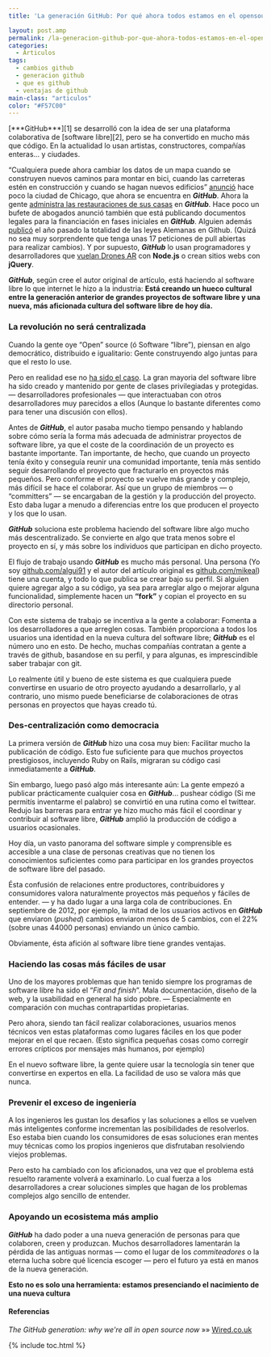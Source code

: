 ```yaml
---
title: 'La generación GitHub: Por qué ahora todos estamos en el opensource'

layout: post.amp
permalink: /la-generacion-github-por-que-ahora-todos-estamos-en-el-opensource/
categories:
  - Articulos
tags:
  - cambios github
  - generacion github
  - que es github
  - ventajas de github
main-class: "articulos"
color: "#F57C00"
---
```

<amp-img layout="responsive" src="/assets/img/2013/08/La-generación-GitHub-Por-qué-ahora-todos-estamos-en-el-opensource.jpg" alt="La generación GitHub: Por qué ahora todos estamos en el opensource" title="La generación GitHub: Por qué ahora todos estamos en el opensource" width="1240px" height="826px" />  
[***GitHub***][1] se desarrolló con la idea de ser una plataforma colaborativa de [software libre][2], pero se ha convertido en mucho más que código. En la actualidad lo usan artistas, constructores, compañías enteras&#8230; y ciudades.

<!--ad-->


“Cualquiera puede ahora cambiar los datos de un mapa cuando se construyen nuevos caminos para montar en bici, cuando las carreteras estén en construcción y cuando se hagan nuevos edificios” <a href="http://digital.cityofchicago.org/index.php/chicago-on-github/" title="http://digital.cityofchicago.org/index.php/chicago-on-github/" target="_blank">anunció</a> hace poco la ciudad de Chicago, que ahora se encuentra en ***GitHub***. Ahora la gente <a href="http://www.wired.com/wiredenterprise/2013/01/this-old-house/" title="This Old (Open Source) House: Man Renovates Home on GitHub" target="_blank">administra las restauraciones de sus casas</a> en ***GitHub***. Hace poco un bufete de abogados anunció también que está publicando documentos legales para la financiación en fases iniciales en ***GitHub***. Alguien además <a href="https://github.com/bundestag/gesetze" target="_blank">publicó</a> el año pasado la totalidad de las leyes Alemanas en Github. (Quizá no sea muy sorprendente que tenga unas 17 peticiones de pull abiertas para realizar cambios). Y por supuesto, ***GitHub*** lo usan programadores y desarrolladores que <a href="http://nodecopter.com/" title="AR Drones" target="_blank">vuelan Drones AR</a> con **Node.js** o crean sitios webs con **jQuery**.

***GitHub***, según cree el autor original de artículo, está haciendo al software libre lo que internet le hizo a la industria: **Está creando un hueco cultural entre la generación anterior de grandes proyectos de software libre y una nueva, más aficionada cultura del software libre de hoy día.**

### La revolución no será centralizada

Cuando la gente oye “Open” source (ó Software “libre”), piensan en algo democrático, distribuido e igualitario: Gente construyendo algo juntas para que el resto lo use.

Pero en realidad ese no <a href="http://opensource.org/history" title="Historia del software libre" target="_blank">ha sido el caso</a>. La gran mayoria del software libre ha sido creado y mantenido por gente de clases privilegiadas y protegidas. &#8212; desarrolladores profesionales &#8212; que interactuaban con otros desarrolladores muy parecidos a ellos (Aunque lo bastante diferentes como para tener una discusión con ellos).

Antes de ***GitHub***, el autor pasaba mucho tiempo pensando y hablando sobre cómo sería la forma más adecuada de administrar proyectos de software libre, ya que el coste de la coordinación de un proyecto es bastante importante. Tan importante, de hecho, que cuando un proyecto tenía éxito y conseguía reunir una comunidad importante, tenía más sentido seguir desarrollando el proyecto que fracturarlo en proyectos más pequeños. Pero conforme el proyecto se vuelve más grande y complejo, más difícil se hace el colaborar. Así que un grupo de miembros &#8212; o “committers” &#8212; se encargaban de la gestión y la producción del proyecto. Esto daba lugar a menudo a diferencias entre los que producen el proyecto y los que lo usan.

***GitHub*** soluciona este problema haciendo del software libre algo mucho más descentralizado. Se convierte en algo que trata menos sobre el proyecto en sí, y más sobre los individuos que participan en dicho proyecto.

El flujo de trabajo usando ***GitHub*** es mucho más personal. Una persona (Yo soy <a href="https://github.com/algui91/" title="GitHub de Alejandro Alcalde" target="_blank">github.com/algui91</a> y el autor del artículo original es <a href="https://github.com/mikeal/" title="Github de mikeal" target="_blank">github.com/mikeal</a>) tiene una cuenta, y todo lo que publica se crear bajo su perfil. Si alguien quiere agregar algo a su código, ya sea para arreglar algo o mejorar alguna funcionalidad, simplemente hacen un **“fork”** y copian el proyecto en su directorio personal.

Con este sistema de trabajo se incentiva a la gente a colaborar: Fomenta a los desarrolladores a que arreglen cosas. También proporciona a todos los usuarios una identidad en la nueva cultura del software libre; ***GitHub*** es el número uno en esto. De hecho, muchas compañías contratan a gente a través de github, basandose en su perfil, y para algunas, es imprescindible saber trabajar con git.

Lo realmente útil y bueno de este sistema es que cualquiera puede convertirse en usuario de otro proyecto ayudando a desarrollarlo, y al contrario, uno mismo puede beneficiarse de colaboraciones de otras personas en proyectos que hayas creado tú.

### Des-centralización como democracia

La primera versión de ***GitHub*** hizo una cosa muy bien: Facilitar mucho la publicación de código. Esto fue suficiente para que muchos proyectos prestigiosos, incluyendo Ruby on Rails, migraran su código casi inmediatamente a ***GitHub***.

Sin embargo, luego pasó algo más interesante aún: La gente empezó a publicar prácticamente cualquier cosa en ***GitHub***&#8230; pushear código (Si me permitís inventarme el palabro) se convirtió en una rutina como el twittear. Redujo las barreras para entrar ye hizo mucho más fácil el coordinar y contribuir al software libre, ***GitHub*** amplió la producción de código a usuarios ocasionales.

Hoy día, un vasto panorama del software simple y comprensible es accesible a una clase de personas creativas que no tienen los conocimientos suficientes como para participar en los grandes proyectos de software libre del pasado.

Ésta confusión de relaciones entre productores, contribuidores y consumidores valora naturalmente proyectos más pequeños y fáciles de entender. &#8212; y ha dado lugar a una larga cola de contribuciones. En septiembre de 2012, por ejemplo, la mitad de los usuarios activos en ***GitHub*** que enviaron (*pushed*) cambios enviaron menos de 5 cambios, con el 22% (sobre unas 44000 personas) enviando un único cambio.

Obviamente, ésta afición al software libre tiene grandes ventajas.

### Haciendo las cosas más fáciles de usar

Uno de los mayores problemas que han tenido siempre los programas de software libre ha sido el “*Fit and finish*”. Mala documentación, diseño de la web, y la usabilidad en general ha sido pobre. &#8212; Especialmente en comparación con muchas contrapartidas propietarias.

Pero ahora, siendo tan fácil realizar colaboraciones, usuarios menos técnicos ven estas plataformas como lugares fáciles en los que poder mejorar en el que recaen. (Esto significa pequeñas cosas como corregir errores crípticos por mensajes más humanos, por ejemplo)

En el nuevo software libre, la gente quiere usar la tecnología sin tener que convertirse en expertos en ella. La facilidad de uso se valora más que nunca.

### Prevenir el exceso de ingeniería

A los ingenieros les gustan los desafíos y las soluciones a ellos se vuelven más inteligentes conforme incrementan las posibilidades de resolverlos. Eso estaba bien cuando los consumidores de esas soluciones eran mentes muy técnicas como los propios ingenieros que disfrutaban resolviendo viejos problemas.

Pero esto ha cambiado con los aficionados, una vez que el problema está resuelto raramente volverá a examinarlo. Lo cual fuerza a los desarrolladores a crear soluciones simples que hagan de los problemas complejos algo sencillo de entender.

### Apoyando un ecosistema más amplio

***GitHub*** ha dado poder a una nueva generación de personas para que colaboren, creen y produzcan. Muchos desarrolladores lamentarán la pérdida de las antiguas normas &#8212; como el lugar de los *commiteadores* o la eterna lucha sobre qué licencia escoger &#8212; pero el futuro ya está en manos de la nueva generación.

**Esto no es solo una herramienta: estamos presenciando el nacimiento de una nueva cultura**

#### Referencias

*The GitHub generation: why we're all in open source now* »» <a href="http://www.wired.co.uk/news/archive/2013-03/11/github-democracy" target="_blank">Wired.co.uk</a>



 [1]: https://elbauldelprogramador.com/mini-tutorial-y-chuleta-de-comandos-git/ "Git: Mini Tutorial y chuleta de comandos"
 [2]: https://elbauldelprogramador.com/ "Categoría OpenSource"

{% include toc.html %}

